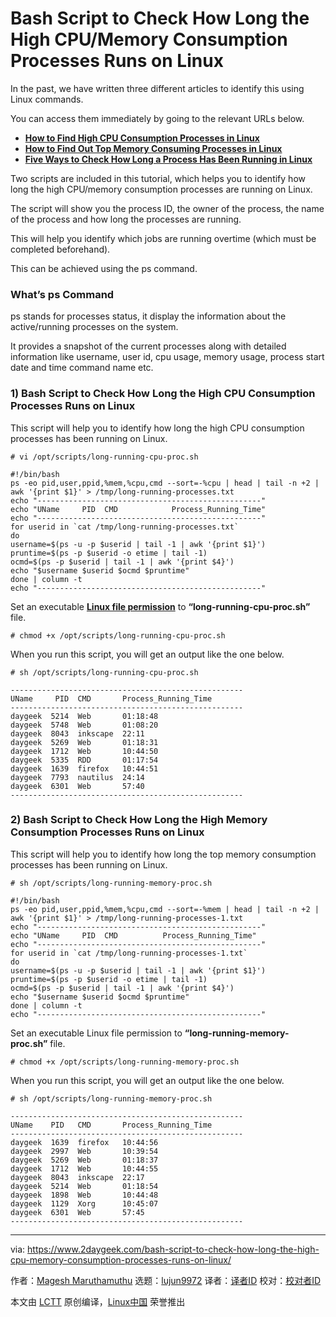 [#]: collector: (lujun9972)
[#]: translator: ( )
[#]: reviewer: ( )
[#]: publisher: ( )
[#]: url: ( )
[#]: subject: (Bash Script to Check How Long the High CPU/Memory Consumption Processes Runs on Linux)
[#]: via: (https://www.2daygeek.com/bash-script-to-check-how-long-the-high-cpu-memory-consumption-processes-runs-on-linux/)
[#]: author: (Magesh Maruthamuthu https://www.2daygeek.com/author/magesh/)

Bash Script to Check How Long the High CPU/Memory Consumption Processes Runs on Linux
======

In the past, we have written three different articles to identify this using Linux commands.

You can access them immediately by going to the relevant URLs below.

  * **[How to Find High CPU Consumption Processes in Linux][1]**
  * **[How to Find Out Top Memory Consuming Processes in Linux][2]**
  * **[Five Ways to Check How Long a Process Has Been Running in Linux][3]**



Two scripts are included in this tutorial, which helps you to identify how long the high CPU/memory consumption processes are running on Linux.

The script will show you the process ID, the owner of the process, the name of the process and how long the processes are running.

This will help you identify which jobs are running overtime (which must be completed beforehand).

This can be achieved using the ps command.

### What’s ps Command

ps stands for processes status, it display the information about the active/running processes on the system.

It provides a snapshot of the current processes along with detailed information like username, user id, cpu usage, memory usage, process start date and time command name etc.

### 1) Bash Script to Check How Long the High CPU Consumption Processes Runs on Linux

This script will help you to identify how long the high CPU consumption processes has been running on Linux.

```
# vi /opt/scripts/long-running-cpu-proc.sh

#!/bin/bash
ps -eo pid,user,ppid,%mem,%cpu,cmd --sort=-%cpu | head | tail -n +2 | awk '{print $1}' > /tmp/long-running-processes.txt
echo "--------------------------------------------------"
echo "UName     PID  CMD            Process_Running_Time"
echo "--------------------------------------------------"
for userid in `cat /tmp/long-running-processes.txt`
do
username=$(ps -u -p $userid | tail -1 | awk '{print $1}')
pruntime=$(ps -p $userid -o etime | tail -1)
ocmd=$(ps -p $userid | tail -1 | awk '{print $4}')
echo "$username $userid $ocmd $pruntime"
done | column -t
echo "--------------------------------------------------"
```

Set an executable **[Linux file permission][4]** to **“long-running-cpu-proc.sh”** file.

```
# chmod +x /opt/scripts/long-running-cpu-proc.sh
```

When you run this script, you will get an output like the one below.

```
# sh /opt/scripts/long-running-cpu-proc.sh

----------------------------------------------------
UName     PID  CMD       Process_Running_Time
----------------------------------------------------
daygeek  5214  Web       01:18:48
daygeek  5748  Web       01:08:20
daygeek  8043  inkscape  22:11
daygeek  5269  Web       01:18:31
daygeek  1712  Web       10:44:50
daygeek  5335  RDD       01:17:54
daygeek  1639  firefox   10:44:51
daygeek  7793  nautilus  24:14
daygeek  6301  Web       57:40
----------------------------------------------------
```

### 2) Bash Script to Check How Long the High Memory Consumption Processes Runs on Linux

This script will help you to identify how long the top memory consumption processes has been running on Linux.

```
# sh /opt/scripts/long-running-memory-proc.sh

#!/bin/bash
ps -eo pid,user,ppid,%mem,%cpu,cmd --sort=-%mem | head | tail -n +2 | awk '{print $1}' > /tmp/long-running-processes-1.txt
echo "--------------------------------------------------"
echo "UName     PID  CMD          Process_Running_Time"
echo "--------------------------------------------------"
for userid in `cat /tmp/long-running-processes-1.txt`
do
username=$(ps -u -p $userid | tail -1 | awk '{print $1}')
pruntime=$(ps -p $userid -o etime | tail -1)
ocmd=$(ps -p $userid | tail -1 | awk '{print $4}')
echo "$username $userid $ocmd $pruntime"
done | column -t
echo "--------------------------------------------------"
```

Set an executable Linux file permission to **“long-running-memory-proc.sh”** file.

```
# chmod +x /opt/scripts/long-running-memory-proc.sh
```

When you run this script, you will get an output like the one below.

```
# sh /opt/scripts/long-running-memory-proc.sh

----------------------------------------------------
UName    PID   CMD       Process_Running_Time
----------------------------------------------------
daygeek  1639  firefox   10:44:56
daygeek  2997  Web       10:39:54
daygeek  5269  Web       01:18:37
daygeek  1712  Web       10:44:55
daygeek  8043  inkscape  22:17
daygeek  5214  Web       01:18:54
daygeek  1898  Web       10:44:48
daygeek  1129  Xorg      10:45:07
daygeek  6301  Web       57:45
----------------------------------------------------
```

--------------------------------------------------------------------------------

via: https://www.2daygeek.com/bash-script-to-check-how-long-the-high-cpu-memory-consumption-processes-runs-on-linux/

作者：[Magesh Maruthamuthu][a]
选题：[lujun9972][b]
译者：[译者ID](https://github.com/译者ID)
校对：[校对者ID](https://github.com/校对者ID)

本文由 [LCTT](https://github.com/LCTT/TranslateProject) 原创编译，[Linux中国](https://linux.cn/) 荣誉推出

[a]: https://www.2daygeek.com/author/magesh/
[b]: https://github.com/lujun9972
[1]: https://www.2daygeek.com/how-to-find-high-cpu-consumption-processes-in-linux/
[2]: https://www.2daygeek.com/linux-find-top-memory-consuming-processes/
[3]: https://www.2daygeek.com/how-to-check-how-long-a-process-has-been-running-in-linux/
[4]: https://www.2daygeek.com/understanding-linux-file-permissions/
